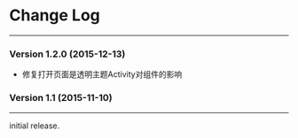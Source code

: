 # Change Log
---

### Version 1.2.0 (2015-12-13)

- 修复打开页面是透明主题Activity对组件的影响

### Version 1.1 (2015-11-10)
---

initial release.
